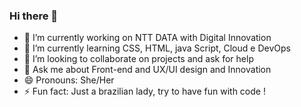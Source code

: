 ### Hi there 👋

- 🔭 I’m currently working on NTT DATA with Digital Innovation
- 🌱 I’m currently learning CSS, HTML, java Script, Cloud e DevOps 
- 👯 I’m looking to collaborate on projects and ask for help
- 💬 Ask me about Front-end and UX/UI design and Innovation 
- 😄 Pronouns: She/Her
- ⚡ Fun fact: Just a brazilian lady, try to have fun with code !
